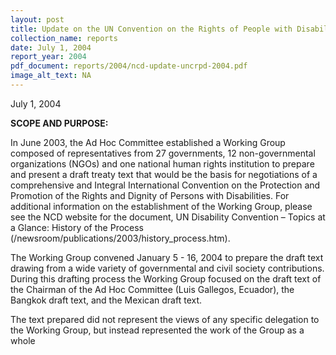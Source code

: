 ```yaml
---
layout: post
title: Update on the UN Convention on the Rights of People with Disabilities
collection_name: reports
date: July 1, 2004
report_year: 2004
pdf_document: reports/2004/ncd-update-uncrpd-2004.pdf
image_alt_text: NA
---
```

July 1, 2004

**S﻿COPE AND PURPOSE:**

In June 2003, the Ad Hoc Committee established a Working Group composed of representatives from 27 governments, 12 non-governmental organizations (NGOs) and one national human rights institution to prepare and present a draft treaty text that would be the basis for negotiations of a comprehensive and Integral International Convention on the Protection and Promotion of the Rights and Dignity of Persons with Disabilities. For additional information on the establishment of the Working Group, please see the NCD website for the document, UN Disability Convention – Topics at a Glance: History of the Process (/newsroom/publications/2003/history_process.htm).

The Working Group convened January 5 - 16, 2004 to prepare the draft text drawing from a wide variety of governmental and civil society contributions. During this drafting process the Working Group focused on the draft text of the Chairman of the Ad Hoc Committee (Luis Gallegos, Ecuador), the Bangkok draft text, and the Mexican draft text.

The text prepared did not represent the views of any specific delegation to the Working Group, but instead represented the work of the Group as a whole